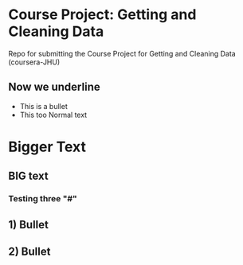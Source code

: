 # Course Project: Getting and Cleaning Data
Repo for submitting the Course Project for Getting and Cleaning Data (coursera-JHU)

Now we underline
----------------

* This is a bullet
* This too
Normal text
# Bigger Text
## BIG text
### Testing three "#"

## 1) Bullet
## 2) Bullet
